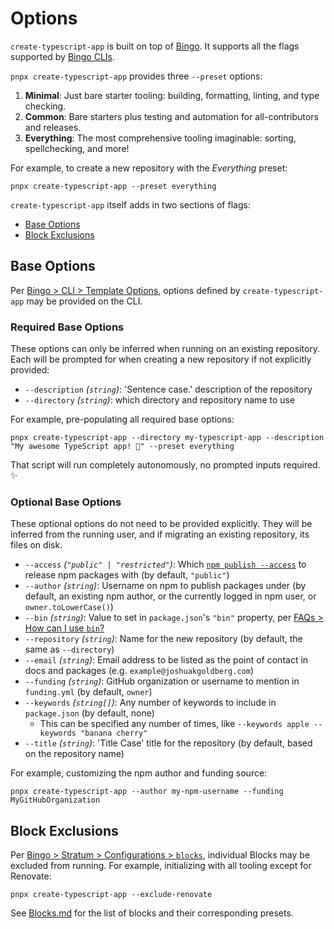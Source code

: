 # Options

`create-typescript-app` is built on top of [Bingo](https://create.bingo).
It supports all the flags supported by [Bingo CLIs](https://www.create.bingo/cli).

`pnpx create-typescript-app` provides three `--preset` options:

1. **Minimal**: Just bare starter tooling: building, formatting, linting, and type checking.
2. **Common**: Bare starters plus testing and automation for all-contributors and releases.
3. **Everything**: The most comprehensive tooling imaginable: sorting, spellchecking, and more!

For example, to create a new repository with the _Everything_ preset:

```shell
pnpx create-typescript-app --preset everything
```

`create-typescript-app` itself adds in two sections of flags:

- [Base Options](#base-options)
- [Block Exclusions](#block-exclusions)

## Base Options

Per [Bingo > CLI > Template Options](https://www.create.bingo/cli#template-options), options defined by `create-typescript-app` may be provided on the CLI.

### Required Base Options

These options can only be inferred when running on an existing repository.
Each will be prompted for when creating a new repository if not explicitly provided:

- `--description` _(`string`)_: 'Sentence case.' description of the repository
- `--directory` _(`string`)_: which directory and repository name to use

For example, pre-populating all required base options:

```shell
pnpx create-typescript-app --directory my-typescript-app --description "My awesome TypeScript app! 💖" --preset everything
```

That script will run completely autonomously, no prompted inputs required. ✨

### Optional Base Options

These optional options do not need to be provided explicitly.
They will be inferred from the running user, and if migrating an existing repository, its files on disk.

- `--access` _(`"public" | "restricted"`)_: Which [`npm publish --access`](https://docs.npmjs.com/cli/commands/npm-publish#access) to release npm packages with (by default, `"public"`)
- `--author` _(`string`)_: Username on npm to publish packages under (by default, an existing npm author, or the currently logged in npm user, or `owner.toLowerCase()`)
- `--bin` _(`string`)_: Value to set in `package.json`'s `"bin"` property, per [FAQs > How can I use `bin`?](./FAQs.md#how-can-i-use-bin)
- `--repository` _(`string`)_: Name for the new repository (by default, the same as `--directory`)
- `--email` _(`string`)_: Email address to be listed as the point of contact in docs and packages (e.g. `example@joshuakgoldberg.com`)
- `--funding` _(`string`)_: GitHub organization or username to mention in `funding.yml` (by default, `owner`)
- `--keywords` _(`string[]`)_: Any number of keywords to include in `package.json` (by default, none)
  - This can be specified any number of times, like `--keywords apple --keywords "banana cherry"`
- `--title` _(`string`)_: 'Title Case' title for the repository (by default, based on the repository name)

For example, customizing the npm author and funding source:

```shell
pnpx create-typescript-app --author my-npm-username --funding MyGitHubOrganization
```

## Block Exclusions

Per [Bingo > Stratum > Configurations > `blocks`](https://www.create.bingo/engines/stratum/details/configurations#blocks), individual Blocks may be excluded from running.
For example, initializing with all tooling except for Renovate:

```shell
pnpx create-typescript-app --exclude-renovate
```

See [Blocks.md](./Blocks.md) for the list of blocks and their corresponding presets.
